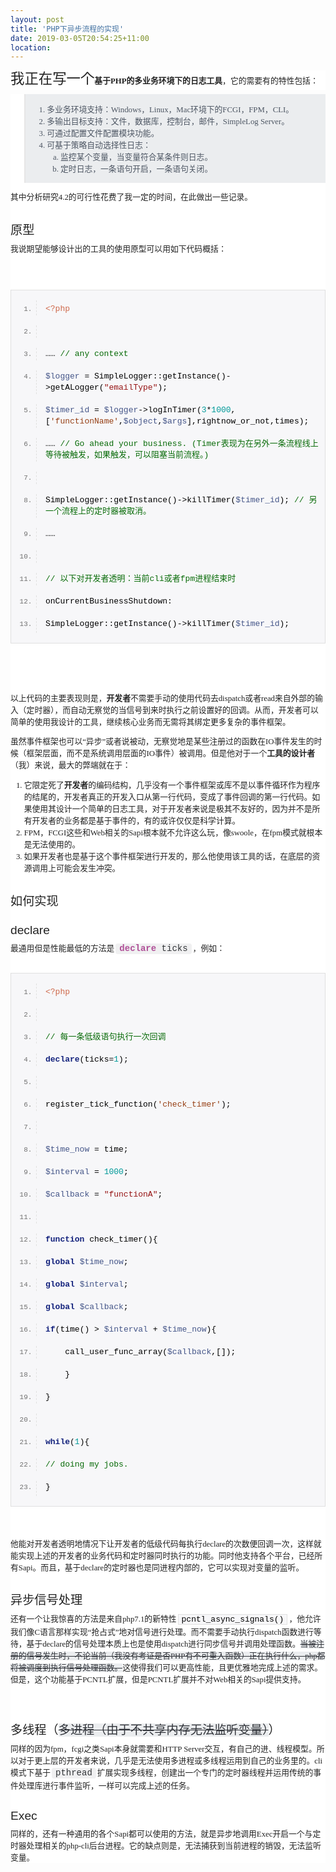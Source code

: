 ```yaml
---
layout: post
title: 'PHP下异步流程的实现'
date: 2019-03-05T20:54:25+11:00
location: 
---
```



<h2 class="entry-title" style="background-color: white; color: #222222; font-family: arial, helvetica, sans-serif; font-size: 1.6em; font-weight: 400; line-height: 27.2384px; margin: 0px 0px -0.3em; text-transform: uppercase;">
我正在写一个<strong style="font-family: georgia, times, serif; font-size: 12.8px;">基于PHP的多业务环境下的日志工具</strong><span style="font-family: georgia, times, serif; font-size: 12.8px;">，它的需要有的特性包括：</span></h2>
<div class="entry-content" style="background-color: white; color: #222222; font-family: georgia, times, serif; font-size: 12.8px;">
<blockquote style="background: rgb(235, 237, 239); color: #4d5663; padding: 0.1em 1em;">
<ol>
<li>多业务环境支持：Windows，Linux，Mac环境下的FCGI，FPM，CLI。</li>
<li>多输出目标支持：文件，数据库，控制台，邮件，SimpleLog Server。</li>
<li>可通过配置文件配置模块功能。</li>
<li>可基于策略自动选择性日志：<ol style="list-style: lower-alpha;">
<li>监控某个变量，当变量符合某条件则日志。</li>
<li>定时日志，一条语句开启，一条语句关闭。</li>
</ol>
</li>
</ol>
</blockquote>
<div style="margin-bottom: 1em; margin-top: 1em;">
其中分析研究4.2的可行性花费了我一定的时间，在此做出一些记录。</div>
<h2 style="font-family: arial, helvetica, sans-serif; font-weight: 400; margin: 1.5em 0px -0.3em;">
原型</h2>
<div style="margin-bottom: 1em; margin-top: 1em;">
我说期望能够设计出的工具的使用原型可以用如下代码概括：</div>
<div style="margin-bottom: 1em; margin-top: 1em;">
<br /></div>
<div class="EnlighterJSWrapper droideEnlighterJSWrapper" style="font-family: Consolas, &quot;Source Code Pro&quot;, &quot;Liberation Mono&quot;, &quot;Courier New&quot;, Courier, monospace; font-size: 10px; line-height: 16px; margin: 0px; overflow-wrap: break-word; overflow: auto; padding: 0px; position: relative; white-space: pre-wrap;">
<ol class="hoverEnabled droideEnlighterJS EnlighterJS" style="background-color: #f7f7f9; border: 1px solid rgb(224, 224, 224); color: #404141; font-size: 13px; line-height: 16px; list-style: none; margin: 0px 0px 20px; overflow-wrap: break-word; overflow: auto; padding: 0px;">
<li class=" odd" style="border-color: rgb(255, 255, 255) rgb(255, 255, 255) rgb(255, 255, 255) rgb(224, 224, 224); border-image: initial; border-style: solid solid solid dashed; border-width: 0px 0px 0px 1px; color: #707070; font-size: 11px; line-height: 18px; list-style: decimal; margin: 0px 0px 0px 40px; padding: 5px 5px 1px 14px;"><span class="de1" style="color: #cf6a4c; font-family: inherit; font-size: 13px; line-height: inherit; margin: 0px; padding: 0px;">&lt;?php</span><span class="" style="color: black; font-family: inherit; font-size: 13px; line-height: inherit; margin: 0px; padding: 0px;"></span></li>
<li class=" even" style="border-color: rgb(255, 255, 255) rgb(255, 255, 255) rgb(255, 255, 255) rgb(224, 224, 224); border-image: initial; border-style: solid solid solid dashed; border-width: 0px 0px 0px 1px; color: #707070; font-size: 11px; line-height: 18px; list-style: decimal; margin: 0px 0px 0px 40px; padding: 1px 5px 1px 14px;"><span class="" style="color: black; font-family: inherit; font-size: 13px; line-height: inherit; margin: 0px; padding: 0px;"></span></li>
<li class=" odd" style="border-color: rgb(255, 255, 255) rgb(255, 255, 255) rgb(255, 255, 255) rgb(224, 224, 224); border-image: initial; border-style: solid solid solid dashed; border-width: 0px 0px 0px 1px; color: #707070; font-size: 11px; line-height: 18px; list-style: decimal; margin: 0px 0px 0px 40px; padding: 1px 5px 1px 14px;"><span class="" style="color: black; font-family: inherit; font-size: 13px; line-height: inherit; margin: 0px; padding: 0px;">……</span><span class="co1" style="color: #086b08; font-family: inherit; font-size: 13px; line-height: inherit; margin: 0px; padding: 0px;"> // any context</span><span class="" style="color: black; font-family: inherit; font-size: 13px; line-height: inherit; margin: 0px; padding: 0px;"></span></li>
<li class=" even" style="border-color: rgb(255, 255, 255) rgb(255, 255, 255) rgb(255, 255, 255) rgb(224, 224, 224); border-image: initial; border-style: solid solid solid dashed; border-width: 0px 0px 0px 1px; color: #707070; font-size: 11px; line-height: 18px; list-style: decimal; margin: 0px 0px 0px 40px; padding: 1px 5px 1px 14px;"><span class="" style="color: black; font-family: inherit; font-size: 13px; line-height: inherit; margin: 0px; padding: 0px;"></span><span class="kw3" style="color: #445588; font-family: inherit; font-size: 13px; line-height: inherit; margin: 0px; padding: 0px;">$logger</span><span class="" style="color: black; font-family: inherit; font-size: 13px; line-height: inherit; margin: 0px; padding: 0px;"> </span><span class="sy0" style="color: black; font-family: inherit; font-size: 13px; line-height: inherit; margin: 0px; padding: 0px;">=</span><span class="" style="color: black; font-family: inherit; font-size: 13px; line-height: inherit; margin: 0px; padding: 0px;"> SimpleLogger::</span><span class="me0" style="color: black; font-family: inherit; font-size: 13px; line-height: inherit; margin: 0px; padding: 0px;">getInstance</span><span class="br0" style="color: black; font-family: inherit; font-size: 13px; line-height: inherit; margin: 0px; padding: 0px;">(</span><span class="br0" style="color: black; font-family: inherit; font-size: 13px; line-height: inherit; margin: 0px; padding: 0px;">)</span><span class="sy0" style="color: black; font-family: inherit; font-size: 13px; line-height: inherit; margin: 0px; padding: 0px;">-</span><span class="sy0" style="color: black; font-family: inherit; font-size: 13px; line-height: inherit; margin: 0px; padding: 0px;">&gt;</span><span class="me0" style="color: black; font-family: inherit; font-size: 13px; line-height: inherit; margin: 0px; padding: 0px;">getALogger</span><span class="br0" style="color: black; font-family: inherit; font-size: 13px; line-height: inherit; margin: 0px; padding: 0px;">(</span><span class="st0" style="color: #961414; font-family: inherit; font-size: 13px; line-height: inherit; margin: 0px; padding: 0px;">"emailType"</span><span class="br0" style="color: black; font-family: inherit; font-size: 13px; line-height: inherit; margin: 0px; padding: 0px;">)</span><span class="" style="color: black; font-family: inherit; font-size: 13px; line-height: inherit; margin: 0px; padding: 0px;">;</span></li>
<li class=" odd" style="border-color: rgb(255, 255, 255) rgb(255, 255, 255) rgb(255, 255, 255) rgb(224, 224, 224); border-image: initial; border-style: solid solid solid dashed; border-width: 0px 0px 0px 1px; color: #707070; font-size: 11px; line-height: 18px; list-style: decimal; margin: 0px 0px 0px 40px; padding: 1px 5px 1px 14px;"><span class="" style="color: black; font-family: inherit; font-size: 13px; line-height: inherit; margin: 0px; padding: 0px;"></span><span class="kw3" style="color: #445588; font-family: inherit; font-size: 13px; line-height: inherit; margin: 0px; padding: 0px;">$timer_id</span><span class="" style="color: black; font-family: inherit; font-size: 13px; line-height: inherit; margin: 0px; padding: 0px;"> </span><span class="sy0" style="color: black; font-family: inherit; font-size: 13px; line-height: inherit; margin: 0px; padding: 0px;">=</span><span class="" style="color: black; font-family: inherit; font-size: 13px; line-height: inherit; margin: 0px; padding: 0px;"> </span><span class="kw3" style="color: #445588; font-family: inherit; font-size: 13px; line-height: inherit; margin: 0px; padding: 0px;">$logger</span><span class="sy0" style="color: black; font-family: inherit; font-size: 13px; line-height: inherit; margin: 0px; padding: 0px;">-</span><span class="sy0" style="color: black; font-family: inherit; font-size: 13px; line-height: inherit; margin: 0px; padding: 0px;">&gt;</span><span class="me0" style="color: black; font-family: inherit; font-size: 13px; line-height: inherit; margin: 0px; padding: 0px;">logInTimer</span><span class="br0" style="color: black; font-family: inherit; font-size: 13px; line-height: inherit; margin: 0px; padding: 0px;">(</span><span class="nu0" style="color: #009999; font-family: inherit; font-size: 13px; line-height: inherit; margin: 0px; padding: 0px;">3</span><span class="" style="color: black; font-family: inherit; font-size: 13px; line-height: inherit; margin: 0px; padding: 0px;">*</span><span class="nu0" style="color: #009999; font-family: inherit; font-size: 13px; line-height: inherit; margin: 0px; padding: 0px;">1000</span><span class="" style="color: black; font-family: inherit; font-size: 13px; line-height: inherit; margin: 0px; padding: 0px;">,</span><span class="br0" style="color: black; font-family: inherit; font-size: 13px; line-height: inherit; margin: 0px; padding: 0px;">[</span><span class="st1" style="color: #963f14; font-family: inherit; font-size: 13px; line-height: inherit; margin: 0px; padding: 0px;">'functionName'</span><span class="" style="color: black; font-family: inherit; font-size: 13px; line-height: inherit; margin: 0px; padding: 0px;">,</span><span class="kw3" style="color: #445588; font-family: inherit; font-size: 13px; line-height: inherit; margin: 0px; padding: 0px;">$object</span><span class="" style="color: black; font-family: inherit; font-size: 13px; line-height: inherit; margin: 0px; padding: 0px;">,</span><span class="kw3" style="color: #445588; font-family: inherit; font-size: 13px; line-height: inherit; margin: 0px; padding: 0px;">$args</span><span class="br0" style="color: black; font-family: inherit; font-size: 13px; line-height: inherit; margin: 0px; padding: 0px;">]</span><span class="" style="color: black; font-family: inherit; font-size: 13px; line-height: inherit; margin: 0px; padding: 0px;">,rightnow_or_not,times</span><span class="br0" style="color: black; font-family: inherit; font-size: 13px; line-height: inherit; margin: 0px; padding: 0px;">)</span><span class="" style="color: black; font-family: inherit; font-size: 13px; line-height: inherit; margin: 0px; padding: 0px;">;</span></li>
<li class=" even" style="border-color: rgb(255, 255, 255) rgb(255, 255, 255) rgb(255, 255, 255) rgb(224, 224, 224); border-image: initial; border-style: solid solid solid dashed; border-width: 0px 0px 0px 1px; color: #707070; font-size: 11px; line-height: 18px; list-style: decimal; margin: 0px 0px 0px 40px; padding: 1px 5px 1px 14px;"><span class="" style="color: black; font-family: inherit; font-size: 13px; line-height: inherit; margin: 0px; padding: 0px;">……</span><span class="co1" style="color: #086b08; font-family: inherit; font-size: 13px; line-height: inherit; margin: 0px; padding: 0px;"> // Go ahead your business. (Timer表现为在另外一条流程线上等待被触发，如果触发，可以阻塞当前流程。)</span><span class="" style="color: black; font-family: inherit; font-size: 13px; line-height: inherit; margin: 0px; padding: 0px;"></span></li>
<li class=" odd" style="border-color: rgb(255, 255, 255) rgb(255, 255, 255) rgb(255, 255, 255) rgb(224, 224, 224); border-image: initial; border-style: solid solid solid dashed; border-width: 0px 0px 0px 1px; color: #707070; font-size: 11px; line-height: 18px; list-style: decimal; margin: 0px 0px 0px 40px; padding: 1px 5px 1px 14px;"><span class="" style="color: black; font-family: inherit; font-size: 13px; line-height: inherit; margin: 0px; padding: 0px;"></span></li>
<li class=" even" style="border-color: rgb(255, 255, 255) rgb(255, 255, 255) rgb(255, 255, 255) rgb(224, 224, 224); border-image: initial; border-style: solid solid solid dashed; border-width: 0px 0px 0px 1px; color: #707070; font-size: 11px; line-height: 18px; list-style: decimal; margin: 0px 0px 0px 40px; padding: 1px 5px 1px 14px;"><span class="" style="color: black; font-family: inherit; font-size: 13px; line-height: inherit; margin: 0px; padding: 0px;">SimpleLogger::</span><span class="me0" style="color: black; font-family: inherit; font-size: 13px; line-height: inherit; margin: 0px; padding: 0px;">getInstance</span><span class="br0" style="color: black; font-family: inherit; font-size: 13px; line-height: inherit; margin: 0px; padding: 0px;">(</span><span class="br0" style="color: black; font-family: inherit; font-size: 13px; line-height: inherit; margin: 0px; padding: 0px;">)</span><span class="sy0" style="color: black; font-family: inherit; font-size: 13px; line-height: inherit; margin: 0px; padding: 0px;">-</span><span class="sy0" style="color: black; font-family: inherit; font-size: 13px; line-height: inherit; margin: 0px; padding: 0px;">&gt;</span><span class="me0" style="color: black; font-family: inherit; font-size: 13px; line-height: inherit; margin: 0px; padding: 0px;">killTimer</span><span class="br0" style="color: black; font-family: inherit; font-size: 13px; line-height: inherit; margin: 0px; padding: 0px;">(</span><span class="kw3" style="color: #445588; font-family: inherit; font-size: 13px; line-height: inherit; margin: 0px; padding: 0px;">$timer_id</span><span class="br0" style="color: black; font-family: inherit; font-size: 13px; line-height: inherit; margin: 0px; padding: 0px;">)</span><span class="" style="color: black; font-family: inherit; font-size: 13px; line-height: inherit; margin: 0px; padding: 0px;">;</span><span class="co1" style="color: #086b08; font-family: inherit; font-size: 13px; line-height: inherit; margin: 0px; padding: 0px;"> // 另一个流程上的定时器被取消。</span><span class="" style="color: black; font-family: inherit; font-size: 13px; line-height: inherit; margin: 0px; padding: 0px;"></span></li>
<li class=" odd" style="border-color: rgb(255, 255, 255) rgb(255, 255, 255) rgb(255, 255, 255) rgb(224, 224, 224); border-image: initial; border-style: solid solid solid dashed; border-width: 0px 0px 0px 1px; color: #707070; font-size: 11px; line-height: 18px; list-style: decimal; margin: 0px 0px 0px 40px; padding: 1px 5px 1px 14px;"><span class="" style="color: black; font-family: inherit; font-size: 13px; line-height: inherit; margin: 0px; padding: 0px;">……</span></li>
<li class=" even" style="border-color: rgb(255, 255, 255) rgb(255, 255, 255) rgb(255, 255, 255) rgb(224, 224, 224); border-image: initial; border-style: solid solid solid dashed; border-width: 0px 0px 0px 1px; color: #707070; font-size: 11px; line-height: 18px; list-style: decimal; margin: 0px 0px 0px 40px; padding: 1px 5px 1px 14px;"><span class="" style="color: black; font-family: inherit; font-size: 13px; line-height: inherit; margin: 0px; padding: 0px;"></span><span class="co1" style="color: #086b08; font-family: inherit; font-size: 13px; line-height: inherit; margin: 0px; padding: 0px;"></span></li>
<li class=" odd" style="border-color: rgb(255, 255, 255) rgb(255, 255, 255) rgb(255, 255, 255) rgb(224, 224, 224); border-image: initial; border-style: solid solid solid dashed; border-width: 0px 0px 0px 1px; color: #707070; font-size: 11px; line-height: 18px; list-style: decimal; margin: 0px 0px 0px 40px; padding: 1px 5px 1px 14px;"><span class="co1" style="color: #086b08; font-family: inherit; font-size: 13px; line-height: inherit; margin: 0px; padding: 0px;">// 以下对开发者透明：当前cli或者fpm进程结束时</span><span class="" style="color: black; font-family: inherit; font-size: 13px; line-height: inherit; margin: 0px; padding: 0px;"></span></li>
<li class=" even" style="border-color: rgb(255, 255, 255) rgb(255, 255, 255) rgb(255, 255, 255) rgb(224, 224, 224); border-image: initial; border-style: solid solid solid dashed; border-width: 0px 0px 0px 1px; color: #707070; font-size: 11px; line-height: 18px; list-style: decimal; margin: 0px 0px 0px 40px; padding: 1px 5px 1px 14px;"><span class="" style="color: black; font-family: inherit; font-size: 13px; line-height: inherit; margin: 0px; padding: 0px;">onCurrentBusinessShutdown:</span></li>
<li class=" odd" style="border-color: rgb(255, 255, 255) rgb(255, 255, 255) rgb(255, 255, 255) rgb(224, 224, 224); border-image: initial; border-style: solid solid solid dashed; border-width: 0px 0px 0px 1px; color: #707070; font-size: 11px; line-height: 18px; list-style: decimal; margin: 0px 0px 0px 40px; padding: 1px 5px 5px 14px;"><span class="" style="color: black; font-family: inherit; font-size: 13px; line-height: inherit; margin: 0px; padding: 0px;">SimpleLogger::</span><span class="me0" style="color: black; font-family: inherit; font-size: 13px; line-height: inherit; margin: 0px; padding: 0px;">getInstance</span><span class="br0" style="color: black; font-family: inherit; font-size: 13px; line-height: inherit; margin: 0px; padding: 0px;">(</span><span class="br0" style="color: black; font-family: inherit; font-size: 13px; line-height: inherit; margin: 0px; padding: 0px;">)</span><span class="sy0" style="color: black; font-family: inherit; font-size: 13px; line-height: inherit; margin: 0px; padding: 0px;">-</span><span class="sy0" style="color: black; font-family: inherit; font-size: 13px; line-height: inherit; margin: 0px; padding: 0px;">&gt;</span><span class="me0" style="color: black; font-family: inherit; font-size: 13px; line-height: inherit; margin: 0px; padding: 0px;">killTimer</span><span class="br0" style="color: black; font-family: inherit; font-size: 13px; line-height: inherit; margin: 0px; padding: 0px;">(</span><span class="kw3" style="color: #445588; font-family: inherit; font-size: 13px; line-height: inherit; margin: 0px; padding: 0px;">$timer_id</span><span class="br0" style="color: black; font-family: inherit; font-size: 13px; line-height: inherit; margin: 0px; padding: 0px;">)</span><span class="" style="color: black; font-family: inherit; font-size: 13px; line-height: inherit; margin: 0px; padding: 0px;">;</span></li>
</ol>
</div>
<div style="margin-bottom: 1em; margin-top: 1em;">
<br /></div>
<div style="margin-bottom: 1em; margin-top: 1em;">
以上代码的主要表现则是，<strong>开发者</strong>不需要手动的使用代码去dispatch或者read来自外部的输入（定时器），而自动无察觉的当信号到来时执行之前设置好的回调。从而，开发者可以简单的使用我设计的工具，继续核心业务而无需将其绑定更多复杂的事件框架。</div>
<div style="margin-bottom: 1em; margin-top: 1em;">
虽然事件框架也可以“异步”或者说被动，无察觉地是某些注册过的函数在IO事件发生的时候（框架层面，而不是系统调用层面的IO事件）被调用。但是他对于一个<strong>工具的设计者</strong>（我）来说，最大的弊端就在于：</div>
<ol>
<li>它限定死了<strong>开发者</strong>的编码结构，几乎没有一个事件框架或库不是以事件循环作为程序的结尾的，开发者真正的开发入口从第一行代码，变成了事件回调的第一行代码。如果使用其设计一个简单的日志工具，对于开发者来说是极其不友好的，因为并不是所有开发者的业务都是基于事件的，有的或许仅仅是科学计算。</li>
<li>FPM，FCGI这些和Web相关的Sapi根本就不允许这么玩，像swoole，在fpm模式就根本是无法使用的。</li>
<li>如果开发者也是基于这个事件框架进行开发的，那么他使用该工具的话，在底层的资源调用上可能会发生冲突。</li>
</ol>
<h2 style="font-family: arial, helvetica, sans-serif; font-weight: 400; margin: 1.5em 0px -0.3em;">
如何实现</h2>
<h3 style="font-family: arial, helvetica, sans-serif; font-size: 1.5em; font-weight: 400; margin: 1.5em 0px -0.3em;">
declare</h3>
<div style="margin-bottom: 1em; margin-top: 1em;">
最通用但是性能最低的方法是<span class="mootwoEnlighterJS EnlighterJS" style="background-color: #f0f0f1; border-radius: 4px; border: 1px solid rgb(240, 240, 241); color: #333333; font-family: &quot;Source Code Pro&quot;, &quot;Liberation Mono&quot;, &quot;Courier New&quot;, Courier, monospace; font-size: 10px; line-height: 16px; margin: 0px 2px; overflow-wrap: break-word; overflow: auto; padding: 3px 5px 1px; white-space: pre-wrap;"><span class="kw1" style="color: #b05098; font-family: inherit; font-size: 14px; font-weight: 700; line-height: inherit; margin: 0px; padding: 0px;">declare</span><span class="" style="color: #313437; font-family: inherit; font-size: 14px; line-height: inherit; margin: 0px; padding: 0px;"> ticks</span></span>，例如：</div>
<div class="EnlighterJSWrapper droideEnlighterJSWrapper" style="font-family: Consolas, &quot;Source Code Pro&quot;, &quot;Liberation Mono&quot;, &quot;Courier New&quot;, Courier, monospace; font-size: 10px; line-height: 16px; margin: 0px; overflow-wrap: break-word; overflow: auto; padding: 0px; position: relative; white-space: pre-wrap;">
<ol class="hoverEnabled droideEnlighterJS EnlighterJS" style="background-color: #f7f7f9; border: 1px solid rgb(224, 224, 224); color: #404141; font-size: 13px; line-height: 16px; list-style: none; margin: 0px 0px 20px; overflow-wrap: break-word; overflow: auto; padding: 0px;">
<li class=" odd" style="border-color: rgb(255, 255, 255) rgb(255, 255, 255) rgb(255, 255, 255) rgb(224, 224, 224); border-image: initial; border-style: solid solid solid dashed; border-width: 0px 0px 0px 1px; color: #707070; font-size: 11px; line-height: 18px; list-style: decimal; margin: 0px 0px 0px 40px; padding: 5px 5px 1px 14px;"><span class="de1" style="color: #cf6a4c; font-family: inherit; font-size: 13px; line-height: inherit; margin: 0px; padding: 0px;">&lt;?php</span><span class="" style="color: black; font-family: inherit; font-size: 13px; line-height: inherit; margin: 0px; padding: 0px;"></span></li>
<li class=" even" style="border-color: rgb(255, 255, 255) rgb(255, 255, 255) rgb(255, 255, 255) rgb(224, 224, 224); border-image: initial; border-style: solid solid solid dashed; border-width: 0px 0px 0px 1px; color: #707070; font-size: 11px; line-height: 18px; list-style: decimal; margin: 0px 0px 0px 40px; padding: 1px 5px 1px 14px;"><span class="" style="color: black; font-family: inherit; font-size: 13px; line-height: inherit; margin: 0px; padding: 0px;"></span><span class="co1" style="color: #086b08; font-family: inherit; font-size: 13px; line-height: inherit; margin: 0px; padding: 0px;"></span></li>
<li class=" odd" style="border-color: rgb(255, 255, 255) rgb(255, 255, 255) rgb(255, 255, 255) rgb(224, 224, 224); border-image: initial; border-style: solid solid solid dashed; border-width: 0px 0px 0px 1px; color: #707070; font-size: 11px; line-height: 18px; list-style: decimal; margin: 0px 0px 0px 40px; padding: 1px 5px 1px 14px;"><span class="co1" style="color: #086b08; font-family: inherit; font-size: 13px; line-height: inherit; margin: 0px; padding: 0px;">// 每一条低级语句执行一次回调</span><span class="" style="color: black; font-family: inherit; font-size: 13px; line-height: inherit; margin: 0px; padding: 0px;"></span></li>
<li class=" even" style="border-color: rgb(255, 255, 255) rgb(255, 255, 255) rgb(255, 255, 255) rgb(224, 224, 224); border-image: initial; border-style: solid solid solid dashed; border-width: 0px 0px 0px 1px; color: #707070; font-size: 11px; line-height: 18px; list-style: decimal; margin: 0px 0px 0px 40px; padding: 1px 5px 1px 14px;"><span class="" style="color: black; font-family: inherit; font-size: 13px; line-height: inherit; margin: 0px; padding: 0px;"></span><span class="kw1" style="color: #12217c; font-family: inherit; font-size: 13px; font-weight: 700; line-height: inherit; margin: 0px; padding: 0px;">declare</span><span class="br0" style="color: black; font-family: inherit; font-size: 13px; line-height: inherit; margin: 0px; padding: 0px;">(</span><span class="" style="color: black; font-family: inherit; font-size: 13px; line-height: inherit; margin: 0px; padding: 0px;">ticks</span><span class="sy0" style="color: black; font-family: inherit; font-size: 13px; line-height: inherit; margin: 0px; padding: 0px;">=</span><span class="nu0" style="color: #009999; font-family: inherit; font-size: 13px; line-height: inherit; margin: 0px; padding: 0px;">1</span><span class="br0" style="color: black; font-family: inherit; font-size: 13px; line-height: inherit; margin: 0px; padding: 0px;">)</span><span class="" style="color: black; font-family: inherit; font-size: 13px; line-height: inherit; margin: 0px; padding: 0px;">;</span></li>
<li class=" odd" style="border-color: rgb(255, 255, 255) rgb(255, 255, 255) rgb(255, 255, 255) rgb(224, 224, 224); border-image: initial; border-style: solid solid solid dashed; border-width: 0px 0px 0px 1px; color: #707070; font-size: 11px; line-height: 18px; list-style: decimal; margin: 0px 0px 0px 40px; padding: 1px 5px 1px 14px;"><span class="" style="color: black; font-family: inherit; font-size: 13px; line-height: inherit; margin: 0px; padding: 0px;"></span></li>
<li class=" even" style="border-color: rgb(255, 255, 255) rgb(255, 255, 255) rgb(255, 255, 255) rgb(224, 224, 224); border-image: initial; border-style: solid solid solid dashed; border-width: 0px 0px 0px 1px; color: #707070; font-size: 11px; line-height: 18px; list-style: decimal; margin: 0px 0px 0px 40px; padding: 1px 5px 1px 14px;"><span class="" style="color: black; font-family: inherit; font-size: 13px; line-height: inherit; margin: 0px; padding: 0px;"></span><span class="me0" style="color: black; font-family: inherit; font-size: 13px; line-height: inherit; margin: 0px; padding: 0px;">register_tick_function</span><span class="br0" style="color: black; font-family: inherit; font-size: 13px; line-height: inherit; margin: 0px; padding: 0px;">(</span><span class="st1" style="color: #963f14; font-family: inherit; font-size: 13px; line-height: inherit; margin: 0px; padding: 0px;">'check_timer'</span><span class="br0" style="color: black; font-family: inherit; font-size: 13px; line-height: inherit; margin: 0px; padding: 0px;">)</span><span class="" style="color: black; font-family: inherit; font-size: 13px; line-height: inherit; margin: 0px; padding: 0px;">;</span></li>
<li class=" odd" style="border-color: rgb(255, 255, 255) rgb(255, 255, 255) rgb(255, 255, 255) rgb(224, 224, 224); border-image: initial; border-style: solid solid solid dashed; border-width: 0px 0px 0px 1px; color: #707070; font-size: 11px; line-height: 18px; list-style: decimal; margin: 0px 0px 0px 40px; padding: 1px 5px 1px 14px;"><span class="" style="color: black; font-family: inherit; font-size: 13px; line-height: inherit; margin: 0px; padding: 0px;"></span></li>
<li class=" even" style="border-color: rgb(255, 255, 255) rgb(255, 255, 255) rgb(255, 255, 255) rgb(224, 224, 224); border-image: initial; border-style: solid solid solid dashed; border-width: 0px 0px 0px 1px; color: #707070; font-size: 11px; line-height: 18px; list-style: decimal; margin: 0px 0px 0px 40px; padding: 1px 5px 1px 14px;"><span class="" style="color: black; font-family: inherit; font-size: 13px; line-height: inherit; margin: 0px; padding: 0px;"></span><span class="kw3" style="color: #445588; font-family: inherit; font-size: 13px; line-height: inherit; margin: 0px; padding: 0px;">$time_now</span><span class="" style="color: black; font-family: inherit; font-size: 13px; line-height: inherit; margin: 0px; padding: 0px;"> </span><span class="sy0" style="color: black; font-family: inherit; font-size: 13px; line-height: inherit; margin: 0px; padding: 0px;">=</span><span class="" style="color: black; font-family: inherit; font-size: 13px; line-height: inherit; margin: 0px; padding: 0px;"> time;</span></li>
<li class=" odd" style="border-color: rgb(255, 255, 255) rgb(255, 255, 255) rgb(255, 255, 255) rgb(224, 224, 224); border-image: initial; border-style: solid solid solid dashed; border-width: 0px 0px 0px 1px; color: #707070; font-size: 11px; line-height: 18px; list-style: decimal; margin: 0px 0px 0px 40px; padding: 1px 5px 1px 14px;"><span class="" style="color: black; font-family: inherit; font-size: 13px; line-height: inherit; margin: 0px; padding: 0px;"></span><span class="kw3" style="color: #445588; font-family: inherit; font-size: 13px; line-height: inherit; margin: 0px; padding: 0px;">$interval</span><span class="" style="color: black; font-family: inherit; font-size: 13px; line-height: inherit; margin: 0px; padding: 0px;"> </span><span class="sy0" style="color: black; font-family: inherit; font-size: 13px; line-height: inherit; margin: 0px; padding: 0px;">=</span><span class="" style="color: black; font-family: inherit; font-size: 13px; line-height: inherit; margin: 0px; padding: 0px;"> </span><span class="nu0" style="color: #009999; font-family: inherit; font-size: 13px; line-height: inherit; margin: 0px; padding: 0px;">1000</span><span class="" style="color: black; font-family: inherit; font-size: 13px; line-height: inherit; margin: 0px; padding: 0px;">;</span></li>
<li class=" even" style="border-color: rgb(255, 255, 255) rgb(255, 255, 255) rgb(255, 255, 255) rgb(224, 224, 224); border-image: initial; border-style: solid solid solid dashed; border-width: 0px 0px 0px 1px; color: #707070; font-size: 11px; line-height: 18px; list-style: decimal; margin: 0px 0px 0px 40px; padding: 1px 5px 1px 14px;"><span class="" style="color: black; font-family: inherit; font-size: 13px; line-height: inherit; margin: 0px; padding: 0px;"></span><span class="kw3" style="color: #445588; font-family: inherit; font-size: 13px; line-height: inherit; margin: 0px; padding: 0px;">$callback</span><span class="" style="color: black; font-family: inherit; font-size: 13px; line-height: inherit; margin: 0px; padding: 0px;"> </span><span class="sy0" style="color: black; font-family: inherit; font-size: 13px; line-height: inherit; margin: 0px; padding: 0px;">=</span><span class="" style="color: black; font-family: inherit; font-size: 13px; line-height: inherit; margin: 0px; padding: 0px;"> </span><span class="st0" style="color: #961414; font-family: inherit; font-size: 13px; line-height: inherit; margin: 0px; padding: 0px;">"functionA"</span><span class="" style="color: black; font-family: inherit; font-size: 13px; line-height: inherit; margin: 0px; padding: 0px;">;</span></li>
<li class=" odd" style="border-color: rgb(255, 255, 255) rgb(255, 255, 255) rgb(255, 255, 255) rgb(224, 224, 224); border-image: initial; border-style: solid solid solid dashed; border-width: 0px 0px 0px 1px; color: #707070; font-size: 11px; line-height: 18px; list-style: decimal; margin: 0px 0px 0px 40px; padding: 1px 5px 1px 14px;"><span class="" style="color: black; font-family: inherit; font-size: 13px; line-height: inherit; margin: 0px; padding: 0px;"></span></li>
<li class=" even" style="border-color: rgb(255, 255, 255) rgb(255, 255, 255) rgb(255, 255, 255) rgb(224, 224, 224); border-image: initial; border-style: solid solid solid dashed; border-width: 0px 0px 0px 1px; color: #707070; font-size: 11px; line-height: 18px; list-style: decimal; margin: 0px 0px 0px 40px; padding: 1px 5px 1px 14px;"><span class="" style="color: black; font-family: inherit; font-size: 13px; line-height: inherit; margin: 0px; padding: 0px;"></span><span class="kw1" style="color: #12217c; font-family: inherit; font-size: 13px; font-weight: 700; line-height: inherit; margin: 0px; padding: 0px;">function</span><span class="" style="color: black; font-family: inherit; font-size: 13px; line-height: inherit; margin: 0px; padding: 0px;"> </span><span class="me0" style="color: black; font-family: inherit; font-size: 13px; line-height: inherit; margin: 0px; padding: 0px;">check_timer</span><span class="br0" style="color: black; font-family: inherit; font-size: 13px; line-height: inherit; margin: 0px; padding: 0px;">(</span><span class="br0" style="color: black; font-family: inherit; font-size: 13px; line-height: inherit; margin: 0px; padding: 0px;">)</span><span class="br0" style="color: black; font-family: inherit; font-size: 13px; line-height: inherit; margin: 0px; padding: 0px;">{</span><span class="" style="color: black; font-family: inherit; font-size: 13px; line-height: inherit; margin: 0px; padding: 0px;"></span></li>
<li class=" odd" style="border-color: rgb(255, 255, 255) rgb(255, 255, 255) rgb(255, 255, 255) rgb(224, 224, 224); border-image: initial; border-style: solid solid solid dashed; border-width: 0px 0px 0px 1px; color: #707070; font-size: 11px; line-height: 18px; list-style: decimal; margin: 0px 0px 0px 40px; padding: 1px 5px 1px 14px;"><span class="" style="color: black; font-family: inherit; font-size: 13px; line-height: inherit; margin: 0px; padding: 0px;"></span><span class="kw1" style="color: #12217c; font-family: inherit; font-size: 13px; font-weight: 700; line-height: inherit; margin: 0px; padding: 0px;">global</span><span class="" style="color: black; font-family: inherit; font-size: 13px; line-height: inherit; margin: 0px; padding: 0px;"> </span><span class="kw3" style="color: #445588; font-family: inherit; font-size: 13px; line-height: inherit; margin: 0px; padding: 0px;">$time_now</span><span class="" style="color: black; font-family: inherit; font-size: 13px; line-height: inherit; margin: 0px; padding: 0px;">;</span></li>
<li class=" even" style="border-color: rgb(255, 255, 255) rgb(255, 255, 255) rgb(255, 255, 255) rgb(224, 224, 224); border-image: initial; border-style: solid solid solid dashed; border-width: 0px 0px 0px 1px; color: #707070; font-size: 11px; line-height: 18px; list-style: decimal; margin: 0px 0px 0px 40px; padding: 1px 5px 1px 14px;"><span class="" style="color: black; font-family: inherit; font-size: 13px; line-height: inherit; margin: 0px; padding: 0px;"></span><span class="kw1" style="color: #12217c; font-family: inherit; font-size: 13px; font-weight: 700; line-height: inherit; margin: 0px; padding: 0px;">global</span><span class="" style="color: black; font-family: inherit; font-size: 13px; line-height: inherit; margin: 0px; padding: 0px;"> </span><span class="kw3" style="color: #445588; font-family: inherit; font-size: 13px; line-height: inherit; margin: 0px; padding: 0px;">$interval</span><span class="" style="color: black; font-family: inherit; font-size: 13px; line-height: inherit; margin: 0px; padding: 0px;">;</span></li>
<li class=" odd" style="border-color: rgb(255, 255, 255) rgb(255, 255, 255) rgb(255, 255, 255) rgb(224, 224, 224); border-image: initial; border-style: solid solid solid dashed; border-width: 0px 0px 0px 1px; color: #707070; font-size: 11px; line-height: 18px; list-style: decimal; margin: 0px 0px 0px 40px; padding: 1px 5px 1px 14px;"><span class="" style="color: black; font-family: inherit; font-size: 13px; line-height: inherit; margin: 0px; padding: 0px;"></span><span class="kw1" style="color: #12217c; font-family: inherit; font-size: 13px; font-weight: 700; line-height: inherit; margin: 0px; padding: 0px;">global</span><span class="" style="color: black; font-family: inherit; font-size: 13px; line-height: inherit; margin: 0px; padding: 0px;"> </span><span class="kw3" style="color: #445588; font-family: inherit; font-size: 13px; line-height: inherit; margin: 0px; padding: 0px;">$callback</span><span class="" style="color: black; font-family: inherit; font-size: 13px; line-height: inherit; margin: 0px; padding: 0px;">;</span></li>
<li class=" even" style="border-color: rgb(255, 255, 255) rgb(255, 255, 255) rgb(255, 255, 255) rgb(224, 224, 224); border-image: initial; border-style: solid solid solid dashed; border-width: 0px 0px 0px 1px; color: #707070; font-size: 11px; line-height: 18px; list-style: decimal; margin: 0px 0px 0px 40px; padding: 1px 5px 1px 14px;"><span class="" style="color: black; font-family: inherit; font-size: 13px; line-height: inherit; margin: 0px; padding: 0px;"></span><span class="kw1" style="color: #12217c; font-family: inherit; font-size: 13px; font-weight: 700; line-height: inherit; margin: 0px; padding: 0px;">if</span><span class="br0" style="color: black; font-family: inherit; font-size: 13px; line-height: inherit; margin: 0px; padding: 0px;">(</span><span class="me0" style="color: black; font-family: inherit; font-size: 13px; line-height: inherit; margin: 0px; padding: 0px;">time</span><span class="br0" style="color: black; font-family: inherit; font-size: 13px; line-height: inherit; margin: 0px; padding: 0px;">(</span><span class="br0" style="color: black; font-family: inherit; font-size: 13px; line-height: inherit; margin: 0px; padding: 0px;">)</span><span class="" style="color: black; font-family: inherit; font-size: 13px; line-height: inherit; margin: 0px; padding: 0px;"> </span><span class="sy0" style="color: black; font-family: inherit; font-size: 13px; line-height: inherit; margin: 0px; padding: 0px;">&gt;</span><span class="" style="color: black; font-family: inherit; font-size: 13px; line-height: inherit; margin: 0px; padding: 0px;"> </span><span class="kw3" style="color: #445588; font-family: inherit; font-size: 13px; line-height: inherit; margin: 0px; padding: 0px;">$interval</span><span class="" style="color: black; font-family: inherit; font-size: 13px; line-height: inherit; margin: 0px; padding: 0px;"> </span><span class="sy0" style="color: black; font-family: inherit; font-size: 13px; line-height: inherit; margin: 0px; padding: 0px;">+</span><span class="" style="color: black; font-family: inherit; font-size: 13px; line-height: inherit; margin: 0px; padding: 0px;"> </span><span class="kw3" style="color: #445588; font-family: inherit; font-size: 13px; line-height: inherit; margin: 0px; padding: 0px;">$time_now</span><span class="br0" style="color: black; font-family: inherit; font-size: 13px; line-height: inherit; margin: 0px; padding: 0px;">)</span><span class="br0" style="color: black; font-family: inherit; font-size: 13px; line-height: inherit; margin: 0px; padding: 0px;">{</span><span class="" style="color: black; font-family: inherit; font-size: 13px; line-height: inherit; margin: 0px; padding: 0px;"></span></li>
<li class=" odd" style="border-color: rgb(255, 255, 255) rgb(255, 255, 255) rgb(255, 255, 255) rgb(224, 224, 224); border-image: initial; border-style: solid solid solid dashed; border-width: 0px 0px 0px 1px; color: #707070; font-size: 11px; line-height: 18px; list-style: decimal; margin: 0px 0px 0px 40px; padding: 1px 5px 1px 14px;"><span class="" style="color: black; font-family: inherit; font-size: 13px; line-height: inherit; margin: 0px; padding: 0px;">    </span><span class="me0" style="color: black; font-family: inherit; font-size: 13px; line-height: inherit; margin: 0px; padding: 0px;">call_user_func_array</span><span class="br0" style="color: black; font-family: inherit; font-size: 13px; line-height: inherit; margin: 0px; padding: 0px;">(</span><span class="kw3" style="color: #445588; font-family: inherit; font-size: 13px; line-height: inherit; margin: 0px; padding: 0px;">$callback</span><span class="" style="color: black; font-family: inherit; font-size: 13px; line-height: inherit; margin: 0px; padding: 0px;">,</span><span class="br0" style="color: black; font-family: inherit; font-size: 13px; line-height: inherit; margin: 0px; padding: 0px;">[</span><span class="br0" style="color: black; font-family: inherit; font-size: 13px; line-height: inherit; margin: 0px; padding: 0px;">]</span><span class="br0" style="color: black; font-family: inherit; font-size: 13px; line-height: inherit; margin: 0px; padding: 0px;">)</span><span class="" style="color: black; font-family: inherit; font-size: 13px; line-height: inherit; margin: 0px; padding: 0px;">;</span></li>
<li class=" even" style="border-color: rgb(255, 255, 255) rgb(255, 255, 255) rgb(255, 255, 255) rgb(224, 224, 224); border-image: initial; border-style: solid solid solid dashed; border-width: 0px 0px 0px 1px; color: #707070; font-size: 11px; line-height: 18px; list-style: decimal; margin: 0px 0px 0px 40px; padding: 1px 5px 1px 14px;"><span class="" style="color: black; font-family: inherit; font-size: 13px; line-height: inherit; margin: 0px; padding: 0px;">    </span><span class="br0" style="color: black; font-family: inherit; font-size: 13px; line-height: inherit; margin: 0px; padding: 0px;">}</span><span class="" style="color: black; font-family: inherit; font-size: 13px; line-height: inherit; margin: 0px; padding: 0px;"></span></li>
<li class=" odd" style="border-color: rgb(255, 255, 255) rgb(255, 255, 255) rgb(255, 255, 255) rgb(224, 224, 224); border-image: initial; border-style: solid solid solid dashed; border-width: 0px 0px 0px 1px; color: #707070; font-size: 11px; line-height: 18px; list-style: decimal; margin: 0px 0px 0px 40px; padding: 1px 5px 1px 14px;"><span class="" style="color: black; font-family: inherit; font-size: 13px; line-height: inherit; margin: 0px; padding: 0px;"></span><span class="br0" style="color: black; font-family: inherit; font-size: 13px; line-height: inherit; margin: 0px; padding: 0px;">}</span><span class="" style="color: black; font-family: inherit; font-size: 13px; line-height: inherit; margin: 0px; padding: 0px;"></span></li>
<li class=" even" style="border-color: rgb(255, 255, 255) rgb(255, 255, 255) rgb(255, 255, 255) rgb(224, 224, 224); border-image: initial; border-style: solid solid solid dashed; border-width: 0px 0px 0px 1px; color: #707070; font-size: 11px; line-height: 18px; list-style: decimal; margin: 0px 0px 0px 40px; padding: 1px 5px 1px 14px;"><span class="" style="color: black; font-family: inherit; font-size: 13px; line-height: inherit; margin: 0px; padding: 0px;"></span></li>
<li class=" odd" style="border-color: rgb(255, 255, 255) rgb(255, 255, 255) rgb(255, 255, 255) rgb(224, 224, 224); border-image: initial; border-style: solid solid solid dashed; border-width: 0px 0px 0px 1px; color: #707070; font-size: 11px; line-height: 18px; list-style: decimal; margin: 0px 0px 0px 40px; padding: 1px 5px 1px 14px;"><span class="" style="color: black; font-family: inherit; font-size: 13px; line-height: inherit; margin: 0px; padding: 0px;"></span><span class="kw1" style="color: #12217c; font-family: inherit; font-size: 13px; font-weight: 700; line-height: inherit; margin: 0px; padding: 0px;">while</span><span class="br0" style="color: black; font-family: inherit; font-size: 13px; line-height: inherit; margin: 0px; padding: 0px;">(</span><span class="nu0" style="color: #009999; font-family: inherit; font-size: 13px; line-height: inherit; margin: 0px; padding: 0px;">1</span><span class="br0" style="color: black; font-family: inherit; font-size: 13px; line-height: inherit; margin: 0px; padding: 0px;">)</span><span class="br0" style="color: black; font-family: inherit; font-size: 13px; line-height: inherit; margin: 0px; padding: 0px;">{</span><span class="co1" style="color: #086b08; font-family: inherit; font-size: 13px; line-height: inherit; margin: 0px; padding: 0px;"></span></li>
<li class=" even" style="border-color: rgb(255, 255, 255) rgb(255, 255, 255) rgb(255, 255, 255) rgb(224, 224, 224); border-image: initial; border-style: solid solid solid dashed; border-width: 0px 0px 0px 1px; color: #707070; font-size: 11px; line-height: 18px; list-style: decimal; margin: 0px 0px 0px 40px; padding: 1px 5px 1px 14px;"><span class="co1" style="color: #086b08; font-family: inherit; font-size: 13px; line-height: inherit; margin: 0px; padding: 0px;">// doing my jobs.</span><span class="" style="color: black; font-family: inherit; font-size: 13px; line-height: inherit; margin: 0px; padding: 0px;"></span></li>
<li class=" odd" style="border-color: rgb(255, 255, 255) rgb(255, 255, 255) rgb(255, 255, 255) rgb(224, 224, 224); border-image: initial; border-style: solid solid solid dashed; border-width: 0px 0px 0px 1px; color: #707070; font-size: 11px; line-height: 18px; list-style: decimal; margin: 0px 0px 0px 40px; padding: 1px 5px 5px 14px;"><span class="" style="color: black; font-family: inherit; font-size: 13px; line-height: inherit; margin: 0px; padding: 0px;"></span><span class="br0" style="color: black; font-family: inherit; font-size: 13px; line-height: inherit; margin: 0px; padding: 0px;">}</span></li>
</ol>
</div>
<div style="margin-bottom: 1em; margin-top: 1em;">
他能对开发者透明地情况下让开发者的低级代码每执行declare的次数便回调一次，这样就能实现上述的开发者的业务代码和定时器同时执行的功能。同时他支持各个平台，已经所有Sapi。而且，基于declare的定时器也是同进程内部的，它可以实现对变量的监听。</div>
<h3 style="font-family: arial, helvetica, sans-serif; font-size: 1.5em; font-weight: 400; margin: 1.5em 0px -0.3em;">
异步信号处理</h3>
<div style="margin-bottom: 1em; margin-top: 1em;">
还有一个让我惊喜的方法是来自php7.1的新特性<span class="droideEnlighterJS EnlighterJS" style="background-color: #f7f7f9; border: 1px solid rgb(224, 224, 224); color: #333333; font-family: Consolas, &quot;Source Code Pro&quot;, &quot;Liberation Mono&quot;, &quot;Courier New&quot;, Courier, monospace; font-size: 10px; line-height: 16px; margin: 0px 2px; overflow-wrap: break-word; overflow: auto; padding: 3px 5px 1px; white-space: pre-wrap;"><span class="me0" style="color: black; font-family: inherit; font-size: 13px; line-height: inherit; margin: 0px; padding: 0px;">pcntl_async_signals</span><span class="br0" style="color: black; font-family: inherit; font-size: 13px; line-height: inherit; margin: 0px; padding: 0px;">(</span><span class="br0" style="color: black; font-family: inherit; font-size: 13px; line-height: inherit; margin: 0px; padding: 0px;">)</span></span>，他允许我们像C语言那样实现“抢占式”地对信号进行处理。而不需要手动执行dispatch函数进行等待，基于declare的信号处理本质上也是使用dispatch进行同步信号并调用处理函数。<del style="background: rgb(235, 237, 239); color: #31343a;">当被注册的信号发生时，不论当前（我没有考证是否PHP有不可重入函数）正在执行什么，php都将被调度到执行信号处理函数。</del>这使得我们可以更高性能，且更优雅地完成上述的需求。但是，这个功能基于PCNTL扩展，但是PCNTL扩展并不对Web相关的Sapi提供支持。</div>
<div style="margin-bottom: 1em; margin-top: 1em;">
<br /></div>
<h3 style="font-family: arial, helvetica, sans-serif; font-size: 1.5em; font-weight: 400; margin: 1.5em 0px -0.3em;">
多线程（<del style="background: rgb(235, 237, 239); color: #31343a;">多进程（由于不共享内存无法监听变量）</del>）</h3>
<div style="margin-bottom: 1em; margin-top: 1em;">
同样的因为fpm，fcgi之类Sapi本身就需要和HTTP Server交互，有自己的进、线程模型。所以对于更上层的开发者来说，几乎是无法使用多进程或多线程运用到自己的业务里的。cli模式下基于<span class="mootwoEnlighterJS EnlighterJS" style="background-color: #f0f0f1; border-radius: 4px; border: 1px solid rgb(240, 240, 241); color: #333333; font-family: &quot;Source Code Pro&quot;, &quot;Liberation Mono&quot;, &quot;Courier New&quot;, Courier, monospace; font-size: 10px; line-height: 16px; margin: 0px 2px; overflow-wrap: break-word; overflow: auto; padding: 3px 5px 1px; white-space: pre-wrap;"><span class="" style="color: #313437; font-family: inherit; font-size: 14px; line-height: inherit; margin: 0px; padding: 0px;">pthread</span></span>扩展实现多线程，创建出一个专门的定时器线程并运用传统的事件处理库进行事件监听，一样可以完成上述的任务。</div>
<h3 style="font-family: arial, helvetica, sans-serif; font-size: 1.5em; font-weight: 400; margin: 1.5em 0px -0.3em;">
Exec</h3>
<div style="margin-bottom: 1em; margin-top: 1em;">
同样的，还有一种通用的各个Sapi都可以使用的方法，就是异步地调用Exec开启一个与定时器处理相关的php-cli后台进程。它的缺点则是，无法捕获到当前进程的销毁，无法监听变量。</div>
</div>
